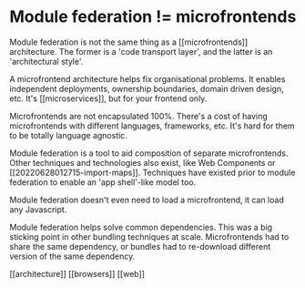 # Module federation != microfrontends

Module federation is not the same thing as a [[microfrontends]] architecture. The former is a 'code transport layer', and the latter is an 'architectural style'.

A microfrontend architecture helps fix organisational problems. It enables independent deployments, ownership boundaries, domain driven design, etc. It's [[microservices]], but for your frontend only.

Microfrontends are not encapsulated 100%. There's a cost of having microfrontends with different languages, frameworks, etc. It's hard for them to be totally language agnostic.

Module federation is a tool to aid composition of separate microfrontends. Other techniques and technologies also exist, like Web Components or [[20220628012715-import-maps]]. Techniques have existed prior to module federation to enable an 'app shell'-like model too.

Module federation doesn't even need to load a microfrontend, it can load any Javascript.

Module federation helps solve common dependencies. This was a big sticking point in other bundling techniques at scale. Microfrontends had to share the same dependency, or bundles had to re-download different version of the same dependency.

[[architecture]]
[[browsers]]
[[web]]